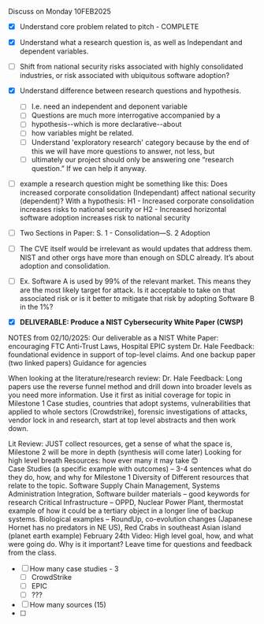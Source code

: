 Discuss on Monday 10FEB2025

- [x]  Understand core problem related to pitch - COMPLETE
- [x]  Understand what a research question is, as well as Independant and dependent variables.
- [ ]  Shift from national security risks associated with highly consolidated industries, or risk associated with ubiquitous software adoption?
- [x]  Understand difference between research questions and hypothesis.
    - [ ]  I.e. need an independent and deponent variable
    - [ ]  Questions are much more interrogative accompanied by a
    - [ ]  hypothesis--which is more declarative--about
    - [ ]  how variables might be related.
    - [ ]  Understand 'exploratory research' category because by the end of this we will have more questions to answer, not less, but
    - [ ]  ultimately our project should only be answering one “research question.” If we can help it anyway.
- [ ]  example a research question might be something like this: Does increased corporate consolidation (Independant) affect national security (dependent)?
With a hypothesis: H1 - Increased corporate consolidation increases risks to national security or H2 - Increased horizontal software adoption increases risk to national security
- [ ]  Two Sections in Paper: S. 1 - Consolidation—S. 2 Adoption
- [ ]  The CVE itself would be irrelevant as would updates that address them. NIST and other orgs have more than enough on SDLC already. It’s about adoption and consolidation.
- [ ]  Ex. Software A is used by 99% of the relevant market. This means they are the most likely target for attack. Is it acceptable to take on that associated risk or is it better to mitigate that risk by adopting Software B in the 1%?
- [x]  **DELIVERABLE: Produce a NIST Cybersecurity White Paper (CWSP)**


NOTES from 02/10/2025: 
Our deliverable as a NIST White Paper: encouraging FTC Anti-Trust Laws, Hospital EPIC system
Dr. Hale Feedback: foundational evidence in support of top-level claims. And one backup paper (two linked papers) Guidance for agencies

When looking at the literature/research review: 
Dr. Hale Feedback: Long papers use the reverse funnel method and drill down into broader levels as you need more information. Use it first as initial coverage for topic in Milestone 1
Case studies, countries that adopt systems, vulnerabilities that applied to whole sectors (Crowdstrike), forensic investigations of attacks, vendor lock in and research, start at top level abstracts and then work down. 

Lit Review: JUST collect resources, get a sense of what the space is, Milestone 2 will be more in depth (synthesis will come later) 
Looking for high level breath
Resources: how ever many it may take 😊  
Case Studies (a specific example with outcomes) – 3-4 sentences what do they do, how, and why for Milestone 1
Diversity of Different resources that relate to the topic. 
Software Supply Chain Management, Systems Administration Integration, Software builder materials  – good keywords for research
Critical Infrastructure – OPPD, Nuclear Power Plant, thermostat example of how it could be a tertiary object in a longer line of backup systems.
Biological examples – RoundUp, co-evolution changes (Japanese Hornet has no predators in NE US), Red Crabs in southeast Asian island (planet earth example) 
February 24th Video: High level goal, how, and what were going do. Why is it important? Leave time for questions and feedback from the class. 



- [ ] How many case studies - 3
    - [ ]  CrowdStrike
    - [ ]  EPIC
    - [ ]  ???
- [ ] How many sources (15)
- [ ] 
